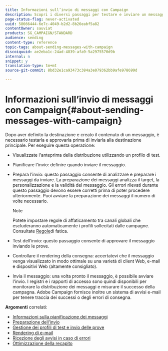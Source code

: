 ```yaml
---
title: Informazioni sull’invio di messaggi con Campaign
description: Scopri i diversi passaggi per testare e inviare un messaggio.
page-status-flag: never-activated
uuid: 58666444-6e7c-4049-b2d2-8b26eabf5a82
contentOwner: sauviat
products: SG_CAMPAIGN/STANDARD
audience: sending
content-type: reference
topic-tags: about-sending-messages-with-campaign
discoiquuid: ae2eba1c-24ad-4839-afa9-5a2975570d9b
internal: n
snippet: y
translation-type: tm+mt
source-git-commit: 8bd32e1ca93473c384a3e079362bb9afe978699d

---
```



# Informazioni sull’invio di messaggi con Campaign{#about-sending-messages-with-campaign}

Dopo aver definito la destinazione e creato il contenuto di un messaggio, è necessario testarla e approvarla prima di inviarla alla destinazione principale. Per eseguire questa operazione:

* Visualizzate l&#39;anteprima della distribuzione utilizzando un profilo di test.
* Pianificare l&#39;invio: definire quando inviare il messaggio.
* Prepara l’invio: questo passaggio consente di analizzare e preparare i messaggi da inviare. La preparazione dei messaggi analizza il target, la personalizzazione e la validità del messaggio. Gli errori rilevati durante questo passaggio devono essere corretti prima di poter procedere ulteriormente. Puoi avviare la preparazione dei messaggi il numero di volte necessario.

   >[!NOTE]
   >
   >Potete impostare regole di affaticamento tra canali globali che escluderanno automaticamente i profili sollecitati dalle campagne. Consultate [Regole](../../administration/using/fatigue-rules.md)di fatica.

* Test dell’invio: questo passaggio consente di approvare il messaggio inviando le prove.
* Controllare il rendering della consegna: accertatevi che il messaggio venga visualizzato in modo ottimale su una varietà di client Web, e-mail e dispositivi Web (altamente consigliato).
* Invia il messaggio: una volta pronto il messaggio, è possibile avviare l&#39;invio. I registri e i rapporti di accesso sono quindi disponibili per monitorare la distribuzione dei messaggi e misurare il successo della campagna. Adobe Campaign fornisce inoltre un sistema di avvisi e-mail per tenere traccia dei successi o degli errori di consegna.

**Argomenti** correlati:

* [Informazioni sulla pianificazione dei messaggi](../../sending/using/about-scheduling-messages.md)
* [Preparazione dell’invio](../../sending/using/preparing-the-send.md)
* [Gestione dei profili di test e invio delle prove](../../sending/using/managing-test-profiles-and-sending-proofs.md)
* [Rendering di e-mail](../../sending/using/email-rendering.md)
* [Ricezione degli avvisi in caso di errori](../../sending/using/receiving-alerts-when-failures-happen.md)
* [Ottimizzazione della recapito](../../sending/using/about-deliverability.md)
